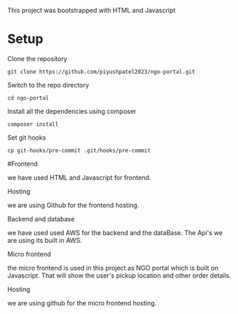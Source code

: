 This project was bootstrapped with HTML and Javascript

# Setup

Clone the repository

    git clone https://github.com/piyushpatel2023/ngo-portal.git

Switch to the repo directory

    cd ngo-portal

Install all the dependencies using composer

    composer install

Set git hooks

    cp git-hooks/pre-commit .git/hooks/pre-commit

#Frontend

we have used HTML and Javascript for frontend.

Hosting

we are using Github for the frontend hosting.

Backend and database

we have used used AWS for the backend and the dataBase. The Api's we are using its built in AWS.

Micro frontend

the micro frontend is used in this project as NGO portal which is built on Javascript. That will show the user's pickup location and other order details.

Hosting

we are using github for the micro frontend hosting.